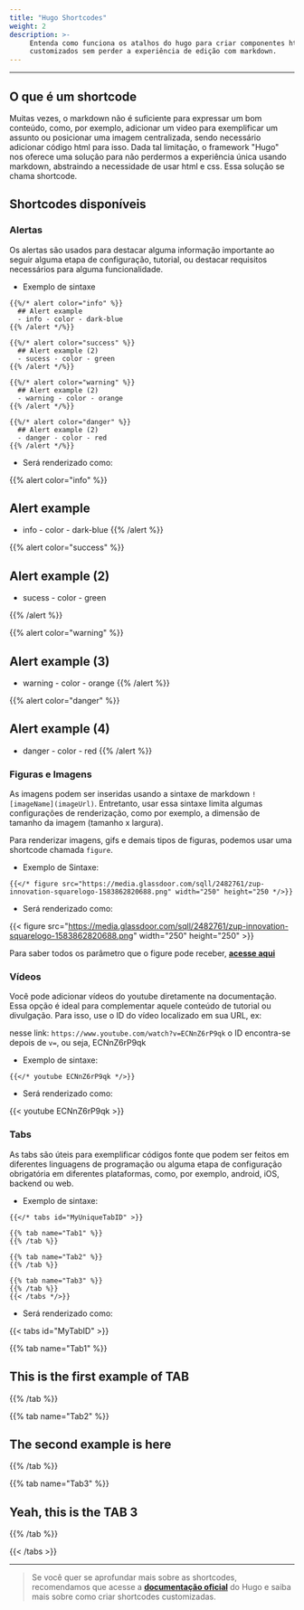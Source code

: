 ```yaml
---
title: "Hugo Shortcodes"
weight: 2
description: >-
     Entenda como funciona os atalhos do hugo para criar componentes html 
     customizados sem perder a experiência de edição com markdown.
---
```


---

## O que é um shortcode

Muitas vezes, o markdown não é suficiente para expressar um bom conteúdo, como, por exemplo, adicionar um video para exemplificar um assunto ou posicionar uma imagem centralizada, sendo necessário adicionar código html para isso. Dada tal limitação, o framework "Hugo" nos oferece uma solução para não perdermos a experiência única usando markdown, abstraindo a necessidade de usar html e css. Essa solução se chama shortcode.

## Shortcodes disponíveis

### **Alertas**

Os alertas são usados para destacar alguma informação importante ao seguir alguma etapa de configuração, tutorial, ou destacar requisitos necessários para alguma funcionalidade.

- Exemplo de sintaxe

```go-text-template
{{%/* alert color="info" %}}
  ## Alert example
  - info - color - dark-blue
{{% /alert */%}}

{{%/* alert color="success" %}}
  ## Alert example (2)
  - sucess - color - green
{{% /alert */%}}

{{%/* alert color="warning" %}}
  ## Alert example (2)
  - warning - color - orange
{{% /alert */%}}

{{%/* alert color="danger" %}}
  ## Alert example (2)
  - danger - color - red
{{% /alert */%}}
```

- Será renderizado como:

{{% alert color="info" %}}

## Alert example

- info - color - dark-blue
{{% /alert %}}

{{% alert color="success" %}}

## Alert example (2)

- sucess - color - green

{{% /alert %}}

{{% alert color="warning" %}}

## Alert example (3)

- warning - color - orange
{{% /alert %}}

{{% alert color="danger" %}}

## Alert example (4)

- danger - color - red
{{% /alert %}}

### **Figuras e Imagens**

As imagens podem ser inseridas usando a sintaxe de markdown ```![imageName](imageUrl)```. Entretanto, usar essa sintaxe limita algumas configurações de renderização, como por exemplo, a dimensão de tamanho da imagem (tamanho x largura).

Para renderizar imagens, gifs e demais tipos de figuras, podemos usar uma shortcode chamada `figure`.

- Exemplo de Sintaxe:

```go-text-template
{{</* figure src="https://media.glassdoor.com/sqll/2482761/zup-innovation-squarelogo-1583862820688.png" width="250" height="250 */>}}
```

- Será renderizado como: 

{{< figure src="https://media.glassdoor.com/sqll/2482761/zup-innovation-squarelogo-1583862820688.png" width="250" height="250" >}}

Para saber todos os parâmetro que o figure pode receber, [**acesse aqui**](https://gohugo.io/content-management/shortcodes#figure)

### **Vídeos**

Você pode adicionar vídeos do youtube diretamente na documentação. Essa opção é ideal para complementar aquele conteúdo de tutorial ou divulgação. Para isso, use o ID do vídeo localizado em sua URL, ex:

nesse link: ```https://www.youtube.com/watch?v=ECNnZ6rP9qk``` o ID encontra-se depois de ```v=```, ou seja, ECNnZ6rP9qk

- Exemplo de sintaxe:

```go-text-template
{{</* youtube ECNnZ6rP9qk */>}}
```

- Será renderizado como:

{{< youtube ECNnZ6rP9qk >}}

### **Tabs**

As tabs são úteis para exemplificar códigos fonte que podem ser feitos em diferentes linguagens de programação ou alguma etapa de configuração obrigatória em diferentes plataformas, como, por exemplo, android, iOS, backend ou web.

- Exemplo de sintaxe:

```go-text-template
{{</* tabs id="MyUniqueTabID" >}}

{{% tab name="Tab1" %}}
{{% /tab %}}

{{% tab name="Tab2" %}}
{{% /tab %}}

{{% tab name="Tab3" %}}
{{% /tab %}}
{{< /tabs */>}}
```

- Será renderizado como:

{{< tabs id="MyTabID" >}}

{{% tab name="Tab1" %}}

## This is the first example of TAB

{{% /tab %}}

{{% tab name="Tab2" %}}

## The second example is here

{{% /tab %}}

{{% tab name="Tab3" %}}

## Yeah, this is the TAB 3

{{% /tab %}}

{{< /tabs >}}

---

> Se você quer se aprofundar mais sobre as shortcodes, recomendamos que acesse a [**documentação oficial**](https://gohugo.io/content-management/shortcodes/) do Hugo e saiba mais sobre como criar shortcodes customizadas.
